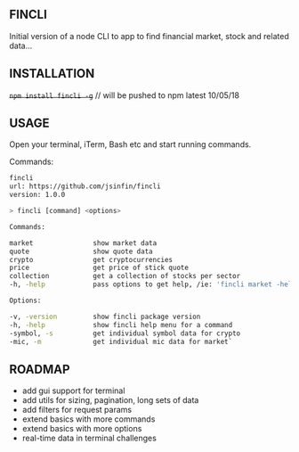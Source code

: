 ## FINCLI

Initial version of a node CLI to app to find financial market, stock and related data...

## INSTALLATION

<strike>`npm install fincli -g`</strike> // will be pushed to npm latest 10/05/18

## USAGE

Open your terminal, iTerm, Bash etc and start running commands.

Commands:

```bash
fincli
url: https://github.com/jsinfin/fincli
version: 1.0.0

> fincli [command] <options>

Commands:

market               show market data
quote                show quote data
crypto               get cryptocurrencies
price                get price of stick quote
collection           get a collection of stocks per sector
-h, -help            pass options to get help, /ie: 'fincli market -help'

Options:

-v, -version         show fincli package version
-h, -help            show fincli help menu for a command
-symbol, -s          get individual symbol data for crypto
-mic, -m             get individual mic data for market`
``` 


## ROADMAP

* add gui support for terminal
* add utils for sizing, pagination, long sets of data
* add filters for request params
* extend basics with more commands
* extend basics with more options
* real-time data in terminal challenges

